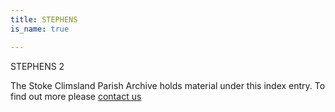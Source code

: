 ```yaml
---
title: STEPHENS
is_name: true

---
```


STEPHENS 2


The Stoke Climsland Parish Archive holds material under this index entry. To find out more please [contact us](/contact/)
